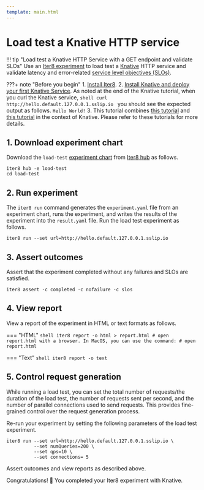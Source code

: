 ```yaml
---
template: main.html
---
```


# Load test a Knative HTTP service

!!! tip "Load test a Knative HTTP Service with a GET endpoint and validate SLOs"
    Use an [Iter8 experiment](../../../../getting-started/concepts.md#what-is-an-iter8-experiment) to load test a [Knative](https://knative.dev/) HTTP service and validate latency and error-related [service level objectives (SLOs)](../../../../user-guide/topics/slos.md).

???+ note "Before you begin"
    1. [Install Iter8](../../../../getting-started/install.md).
    2. [Install Knative and deploy your first Knative Service](https://knative.dev/docs/getting-started/first-service/). As noted at the end of the Knative tutorial, when you curl the Knative service,
    ```shell
    curl http://hello.default.127.0.0.1.sslip.io
    ```
    you should see the expected output as follows.
    ```
    Hello World!
    ```
    3. This tutorial combines [this tutorial](../../../../getting-started/your-first-experiment.md) and [this tutorial](../../requests.md) in the context of Knative. Please refer to these tutorials for more details.

## 1. Download experiment chart
Download the `load-test` [experiment chart](../../../../getting-started/concepts.md#experiment-chart) from [Iter8 hub](../../../../user-guide/topics/iter8hub.md) as follows.

```shell
iter8 hub -e load-test
cd load-test
```

## 2. Run experiment
The `iter8 run` command generates the `experiment.yaml` file from an experiment chart, runs the experiment, and writes the results of the experiment into the `result.yaml` file. Run the load test experiment as follows.

```shell
iter8 run --set url=http://hello.default.127.0.0.1.sslip.io
```

## 3. Assert outcomes
Assert that the experiment completed without any failures and SLOs are satisfied.

```shell
iter8 assert -c completed -c nofailure -c slos
```

## 4. View report
View a report of the experiment in HTML or text formats as follows.

=== "HTML"
    ```shell
    iter8 report -o html > report.html
    # open report.html with a browser. In MacOS, you can use the command:
    # open report.html
    ```

=== "Text"
    ```shell
    iter8 report -o text
    ```

## 5. Control request generation
While running a load test, you can set the total number of requests/the duration of the load test, the number of requests sent per second, and the number of parallel connections used to send requests. This provides fine-grained control over the request generation process.

Re-run your experiment by setting the following parameters of the load test experiment.

```shell
iter8 run --set url=http://hello.default.127.0.0.1.sslip.io \
          --set numQueries=200 \
          --set qps=10 \
          --set connections= 5
```

Assert outcomes and view reports as described above.

Congratulations! :tada: You completed your Iter8 experiment with Knative.
